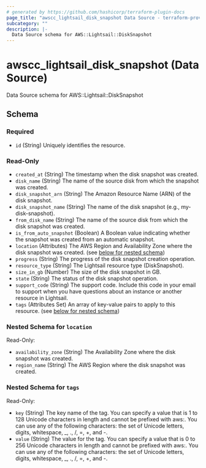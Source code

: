 ```yaml
---
# generated by https://github.com/hashicorp/terraform-plugin-docs
page_title: "awscc_lightsail_disk_snapshot Data Source - terraform-provider-awscc"
subcategory: ""
description: |-
  Data Source schema for AWS::Lightsail::DiskSnapshot
---
```


# awscc_lightsail_disk_snapshot (Data Source)

Data Source schema for AWS::Lightsail::DiskSnapshot



<!-- schema generated by tfplugindocs -->
## Schema

### Required

- `id` (String) Uniquely identifies the resource.

### Read-Only

- `created_at` (String) The timestamp when the disk snapshot was created.
- `disk_name` (String) The name of the source disk from which the snapshot was created.
- `disk_snapshot_arn` (String) The Amazon Resource Name (ARN) of the disk snapshot.
- `disk_snapshot_name` (String) The name of the disk snapshot (e.g., my-disk-snapshot).
- `from_disk_name` (String) The name of the source disk from which the disk snapshot was created.
- `is_from_auto_snapshot` (Boolean) A Boolean value indicating whether the snapshot was created from an automatic snapshot.
- `location` (Attributes) The AWS Region and Availability Zone where the disk snapshot was created. (see [below for nested schema](#nestedatt--location))
- `progress` (String) The progress of the disk snapshot creation operation.
- `resource_type` (String) The Lightsail resource type (DiskSnapshot).
- `size_in_gb` (Number) The size of the disk snapshot in GB.
- `state` (String) The status of the disk snapshot operation.
- `support_code` (String) The support code. Include this code in your email to support when you have questions about an instance or another resource in Lightsail.
- `tags` (Attributes Set) An array of key-value pairs to apply to this resource. (see [below for nested schema](#nestedatt--tags))

<a id="nestedatt--location"></a>
### Nested Schema for `location`

Read-Only:

- `availability_zone` (String) The Availability Zone where the disk snapshot was created.
- `region_name` (String) The AWS Region where the disk snapshot was created.


<a id="nestedatt--tags"></a>
### Nested Schema for `tags`

Read-Only:

- `key` (String) The key name of the tag. You can specify a value that is 1 to 128 Unicode characters in length and cannot be prefixed with aws:. You can use any of the following characters: the set of Unicode letters, digits, whitespace, _, ., /, =, +, and -.
- `value` (String) The value for the tag. You can specify a value that is 0 to 256 Unicode characters in length and cannot be prefixed with aws:. You can use any of the following characters: the set of Unicode letters, digits, whitespace, _, ., /, =, +, and -.
